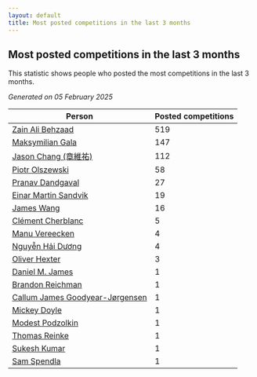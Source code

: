 ```yaml
---
layout: default
title: Most posted competitions in the last 3 months
---
```

## Most posted competitions in the last 3 months
This statistic shows people who posted the most competitions in the last 3 months.

*Generated on 05 February 2025*

| Person | Posted competitions |
| --- | --- |
| [Zain Ali Behzaad](https://www.worldcubeassociation.org/persons/2019BEHZ01) | 519 |
| [Maksymilian Gala](https://www.worldcubeassociation.org/persons/2022GALA01) | 147 |
| [Jason Chang (章維祐)](https://www.worldcubeassociation.org/persons/2023CHAN15) | 112 |
| [Piotr Olszewski](https://www.worldcubeassociation.org/persons/2013OLSZ02) | 58 |
| [Pranav Dandgaval](https://www.worldcubeassociation.org/persons/2017DAND01) | 27 |
| [Einar Martin Sandvik](https://www.worldcubeassociation.org/persons/2018SAND22) | 19 |
| [James Wang](https://www.worldcubeassociation.org/persons/2015WANG87) | 16 |
| [Clément Cherblanc](https://www.worldcubeassociation.org/persons/2014CHER05) | 5 |
| [Manu Vereecken](https://www.worldcubeassociation.org/persons/2010VERE01) | 4 |
| [Nguyễn Hải Dương](https://www.worldcubeassociation.org/persons/2018DUON07) | 4 |
| [Oliver Hexter](https://www.worldcubeassociation.org/persons/2022HEXT01) | 3 |
| [Daniel M. James](https://www.worldcubeassociation.org/persons/2012JAME04) | 1 |
| [Brandon Reichman](https://www.worldcubeassociation.org/persons/2015REIC02) | 1 |
| [Callum James Goodyear-Jørgensen](https://www.worldcubeassociation.org/persons/2012GOOD02) | 1 |
| [Mickey Doyle](https://www.worldcubeassociation.org/persons/2021DOYL02) | 1 |
| [Modest Podzolkin](https://www.worldcubeassociation.org/persons/2017PODZ01) | 1 |
| [Thomas Reinke](https://www.worldcubeassociation.org/persons/2018REIN04) | 1 |
| [Sukesh Kumar](https://www.worldcubeassociation.org/persons/2017KUMA30) | 1 |
| [Sam Spendla](https://www.worldcubeassociation.org/persons/2015SPEN01) | 1 |
